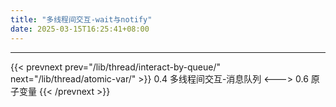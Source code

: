 ```yaml
---
title: "多线程间交互-wait与notify"
date: 2025-03-15T16:25:41+08:00
---
```


***

{{< prevnext prev="/lib/thread/interact-by-queue/" next="/lib/thread/atomic-var/" >}}
0.4 多线程间交互-消息队列
<--->
0.6 原子变量
{{< /prevnext >}}
